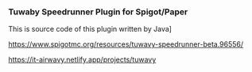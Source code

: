 ### Tuwaby Speedrunner Plugin for Spigot/Paper

This is source code of this plugin written by Java]

https://www.spigotmc.org/resources/tuwavy-speedrunner-beta.96556/

https://it-airwavy.netlify.app/projects/tuwavy
